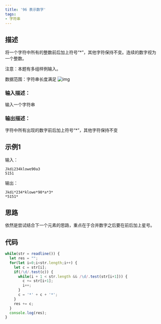 ```yaml
---
title: '96 表示数字'
tags:
- 字符串
---
```


## 描述

将一个字符中所有的整数前后加上符号“*”，其他字符保持不变。连续的数字视为一个整数。

注意：本题有多组样例输入。

数据范围：字符串长度满足 ![img](https://www.nowcoder.com/equation?tex=1%20%5Cle%20n%20%5Cle%20100%20%5C)

### 输入描述：

输入一个字符串

### 输出描述：

字符中所有出现的数字前后加上符号“*”，其他字符保持不变

## 示例1

输入：

```
Jkdi234klowe90a3
5151
```



输出：

```
Jkdi*234*klowe*90*a*3*
*5151*
```

## 思路

依然是尝试结合下一个元素的思路，重点在于合并数字之后要在前后加上星号。

## 代码

```js
while(str = readline()) {
  let res = "";
  for(let i=0;i<str.length;i++) {
    let c = str[i];
    if(/\d/.test(c)) {
      while(i + 1 < str.length && /\d/.test(str[i+1])) {
        c += str[i+1];
        i++;
      }
      c = '*' + c + '*';
    }
    res += c;
  }
  console.log(res);
}
```

